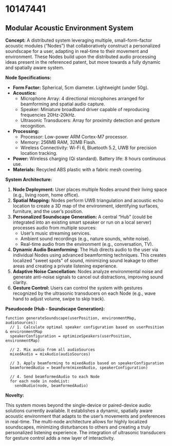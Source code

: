 # 10147441

## Modular Acoustic Environment System

**Concept:** A distributed system leveraging multiple, small-form-factor acoustic modules (“Nodes”) that collaboratively construct a personalized soundscape for a user, adapting in real-time to their movement and environment. These Nodes build upon the distributed audio processing ideas present in the referenced patent, but move towards a fully dynamic and spatially aware system.

**Node Specifications:**

*   **Form Factor:** Spherical, 5cm diameter. Lightweight (under 50g).
*   **Acoustics:**
    *   Microphone Array: 4 directional microphones arranged for beamforming and spatial audio capture.
    *   Speaker: Miniature broadband driver capable of reproducing frequencies 20Hz-20kHz.
    *   Ultrasonic Transducers: Array for proximity detection and gesture recognition.
*   **Processing:**
    *   Processor: Low-power ARM Cortex-M7 processor.
    *   Memory: 256MB RAM, 32MB Flash.
    *   Wireless Connectivity: Wi-Fi 6, Bluetooth 5.2, UWB for precision location tracking.
*   **Power:** Wireless charging (Qi standard). Battery life: 8 hours continuous use.
*   **Materials:** Recycled ABS plastic with a fabric mesh covering.

**System Architecture:**

1.  **Node Deployment:** User places multiple Nodes around their living space (e.g., living room, home office).
2.  **Spatial Mapping:** Nodes perform UWB triangulation and acoustic echo location to create a 3D map of the environment, identifying surfaces, furniture, and the user’s position.
3.  **Personalized Soundscape Generation:** A central “Hub” (could be integrated into an existing smart speaker or run on a local server) processes audio from multiple sources:
    *   User’s music streaming services.
    *   Ambient sound recordings (e.g., nature sounds, white noise).
    *   Real-time audio from the environment (e.g., conversation, TV).
4.  **Dynamic Audio Beamforming:** The Hub directs audio to the user via individual Nodes using advanced beamforming techniques.  This creates localized "sweet spots" of sound, minimizing sound leakage to other areas and creating a private listening experience.
5.  **Adaptive Noise Cancellation:** Nodes analyze environmental noise and generate anti-noise signals to cancel out distractions, improving sound clarity.
6.  **Gesture Control:** Users can control the system with gestures recognized by the ultrasonic transducers on each Node (e.g., wave hand to adjust volume, swipe to skip track).

**Pseudocode (Hub - Soundscape Generation):**

```
function generateSoundscape(userPosition, environmentMap, audioSources):
  // 1. Calculate optimal speaker configuration based on userPosition & environmentMap
  speakerConfiguration = optimizeSpeakers(userPosition, environmentMap)

  // 2. Mix audio from all audioSources
  mixedAudio = mixAudio(audioSources)

  // 3. Apply beamforming to mixedAudio based on speakerConfiguration
  beamformedAudio = beamform(mixedAudio, speakerConfiguration)

  // 4. Send beamformedAudio to each Node
  for each node in nodeList:
    sendAudio(node, beamformedAudio)
```

**Novelty:**

This system moves beyond the single-device or paired-device audio solutions currently available. It establishes a dynamic, spatially aware acoustic environment that adapts to the user’s movements and preferences in real-time. The multi-node architecture allows for highly localized soundscapes, minimizing disturbances to others and creating a truly personalized listening experience. The integration of ultrasonic transducers for gesture control adds a new layer of interactivity.